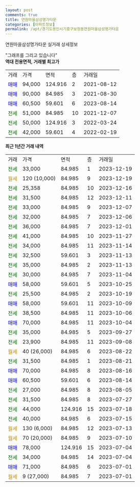 ```yaml
---
layout: post
comments: true
title: 연원마을삼성명가타운
categories: [아파트정보]
permalink: /apt/경기도용인시기흥구보정동연원마을삼성명가타운
---
```


연원마을삼성명가타운 실거래 상세정보

<script type="text/javascript">
  google.charts.load('current', {'packages':['line', 'corechart']});
  google.charts.setOnLoadCallback(drawChart);

  function drawChart() {
    var data = new google.visualization.DataTable();
    data.addColumn('date', '거래일');
    data.addColumn('number', "매매");
    data.addColumn('number', "전세");
    data.addColumn('number', "전매");

    data.addRows([[new Date(Date.parse("2023-12-19")), null, 33000, null], [new Date(Date.parse("2023-12-19")), null, null, null], [new Date(Date.parse("2023-12-16")), null, 25358, null], [new Date(Date.parse("2023-12-11")), null, 31500, null], [new Date(Date.parse("2023-12-07")), null, 33000, null], [new Date(Date.parse("2023-12-06")), null, 32000, null], [new Date(Date.parse("2023-12-01")), null, 36000, null], [new Date(Date.parse("2023-11-27")), null, 41000, null], [new Date(Date.parse("2023-11-14")), null, 34000, null], [new Date(Date.parse("2023-11-13")), null, 32500, null], [new Date(Date.parse("2023-11-13")), null, 35000, null], [new Date(Date.parse("2023-11-04")), null, 30000, null], [new Date(Date.parse("2023-10-25")), 58000, null, null], [new Date(Date.parse("2023-10-19")), null, 25500, null], [new Date(Date.parse("2023-10-09")), 58000, null, null], [new Date(Date.parse("2023-10-06")), null, 38500, null], [new Date(Date.parse("2023-10-04")), 70000, null, null], [new Date(Date.parse("2023-09-27")), null, 35000, null], [new Date(Date.parse("2023-09-08")), null, 23900, null], [new Date(Date.parse("2023-08-22")), null, null, null], [new Date(Date.parse("2023-08-21")), null, 31500, null], [new Date(Date.parse("2023-08-16")), 70000, null, null], [new Date(Date.parse("2023-08-14")), 60500, null, null], [new Date(Date.parse("2023-08-05")), null, 27000, null], [new Date(Date.parse("2023-07-27")), null, 31500, null], [new Date(Date.parse("2023-07-18")), null, 44000, null], [new Date(Date.parse("2023-07-15")), null, 40000, null], [new Date(Date.parse("2023-07-13")), null, null, null], [new Date(Date.parse("2023-07-10")), null, null, null], [new Date(Date.parse("2023-07-04")), 78000, null, null], [new Date(Date.parse("2023-07-04")), null, 34000, null], [new Date(Date.parse("2023-07-01")), 71000, null, null], [new Date(Date.parse("2023-07-01")), null, null, null]]);

    var options = {
      hAxis: {
        format: 'yyyy/MM/dd'
      },    
      lineWidth: 0,
      pointsVisible: true,    
      title: '최근 1년간 유형별 실거래가 분포',
      legend: { position: 'bottom' }
    };

    var formatter = new google.visualization.NumberFormat({pattern:'###,###'} );
    formatter.format(data, 1);
    formatter.format(data, 2);
    
    setTimeout(function() {
        var chart = new google.visualization.LineChart(document.getElementById('columnchart_material'));
        chart.draw(data, (options));
        document.getElementById('loading').style.display = 'none';
    }, 200);
  }
</script>


<div id="loading" style="z-index:20; display: block; margin-left: 0px">"그래프를 그리고 있습니다"</div>
<div id="columnchart_material" style="width: 95%; margin-left: 0px; display: block"></div>
<!-- contents start -->
<b>역대 전용면적, 거래별 최고가</b>
<table class="sortable">
    <tr>
      <td>거래</td>
      <td>가격</td>
      <td>면적</td>
      <td>층</td>
      <td>거래일</td>
    </tr>
        <tr>
          <td><a style="color: blue">매매</a></td>
          <td>94,000</td>
          <td>124.916</td>
          <td>2</td>
          <td>2021-08-12</td>
        </tr>            <tr>
          <td><a style="color: blue">매매</a></td>
          <td>90,000</td>
          <td>84.985</td>
          <td>3</td>
          <td>2021-08-30</td>
        </tr>            <tr>
          <td><a style="color: blue">매매</a></td>
          <td>60,500</td>
          <td>59.601</td>
          <td>6</td>
          <td>2023-08-14</td>
        </tr>        
        <tr>
              <td><a style="color: darkgreen">전세</a></td>
              <td>51,000</td>
              <td>84.985</td>
              <td>10</td>
              <td>2021-12-07</td>
            </tr>            <tr>
              <td><a style="color: darkgreen">전세</a></td>
              <td>50,000</td>
              <td>124.916</td>
              <td>3</td>
              <td>2022-03-24</td>
            </tr>            <tr>
              <td><a style="color: darkgreen">전세</a></td>
              <td>42,000</td>
              <td>59.601</td>
              <td>4</td>
              <td>2022-02-19</td>
            </tr>        
    
</table>

<b>최근 1년간 거래 내역</b>

<table class="sortable">
    <tr>
      <td>거래</td>
      <td>가격</td>
      <td>면적</td>
      <td>층</td>
      <td>거래일</td>
    </tr>
    <tr>
      <td><a style="color: darkgreen">전세</a></td>
      <td>33,000</td>
      <td>84.985</td>
      <td>1</td>
      <td>2023-12-19</td>
    </tr>          <tr>
      <td><a style="color: darkgoldenrod">월세</a></td>
      <td>120 (10,000)</td>
      <td>84.985</td>
      <td>9</td>
      <td>2023-12-19</td>
    </tr>          <tr>
      <td><a style="color: darkgreen">전세</a></td>
      <td>25,358</td>
      <td>84.985</td>
      <td>10</td>
      <td>2023-12-16</td>
    </tr>          <tr>
      <td><a style="color: darkgreen">전세</a></td>
      <td>31,500</td>
      <td>84.985</td>
      <td>12</td>
      <td>2023-12-11</td>
    </tr>          <tr>
      <td><a style="color: darkgreen">전세</a></td>
      <td>33,000</td>
      <td>84.985</td>
      <td>9</td>
      <td>2023-12-07</td>
    </tr>          <tr>
      <td><a style="color: darkgreen">전세</a></td>
      <td>32,000</td>
      <td>84.985</td>
      <td>7</td>
      <td>2023-12-06</td>
    </tr>          <tr>
      <td><a style="color: darkgreen">전세</a></td>
      <td>36,000</td>
      <td>84.985</td>
      <td>7</td>
      <td>2023-12-01</td>
    </tr>          <tr>
      <td><a style="color: darkgreen">전세</a></td>
      <td>41,000</td>
      <td>84.985</td>
      <td>10</td>
      <td>2023-11-27</td>
    </tr>          <tr>
      <td><a style="color: darkgreen">전세</a></td>
      <td>34,000</td>
      <td>84.985</td>
      <td>11</td>
      <td>2023-11-14</td>
    </tr>          <tr>
      <td><a style="color: darkgreen">전세</a></td>
      <td>32,500</td>
      <td>59.601</td>
      <td>3</td>
      <td>2023-11-13</td>
    </tr>          <tr>
      <td><a style="color: darkgreen">전세</a></td>
      <td>35,000</td>
      <td>84.985</td>
      <td>2</td>
      <td>2023-11-13</td>
    </tr>          <tr>
      <td><a style="color: darkgreen">전세</a></td>
      <td>30,000</td>
      <td>84.985</td>
      <td>7</td>
      <td>2023-11-04</td>
    </tr>          <tr>
      <td><a style="color: blue">매매</a></td>
      <td>58,000</td>
      <td>59.601</td>
      <td>5</td>
      <td>2023-10-25</td>
    </tr>          <tr>
      <td><a style="color: darkgreen">전세</a></td>
      <td>25,500</td>
      <td>84.985</td>
      <td>2</td>
      <td>2023-10-19</td>
    </tr>          <tr>
      <td><a style="color: blue">매매</a></td>
      <td>58,000</td>
      <td>59.601</td>
      <td>11</td>
      <td>2023-10-09</td>
    </tr>          <tr>
      <td><a style="color: darkgreen">전세</a></td>
      <td>38,500</td>
      <td>84.985</td>
      <td>11</td>
      <td>2023-10-06</td>
    </tr>          <tr>
      <td><a style="color: blue">매매</a></td>
      <td>70,000</td>
      <td>84.985</td>
      <td>11</td>
      <td>2023-10-04</td>
    </tr>          <tr>
      <td><a style="color: darkgreen">전세</a></td>
      <td>35,000</td>
      <td>84.985</td>
      <td>5</td>
      <td>2023-09-27</td>
    </tr>          <tr>
      <td><a style="color: darkgreen">전세</a></td>
      <td>23,900</td>
      <td>84.985</td>
      <td>11</td>
      <td>2023-09-08</td>
    </tr>          <tr>
      <td><a style="color: darkgoldenrod">월세</a></td>
      <td>40 (26,000)</td>
      <td>84.985</td>
      <td>6</td>
      <td>2023-08-22</td>
    </tr>          <tr>
      <td><a style="color: darkgreen">전세</a></td>
      <td>31,500</td>
      <td>84.985</td>
      <td>1</td>
      <td>2023-08-21</td>
    </tr>          <tr>
      <td><a style="color: blue">매매</a></td>
      <td>70,000</td>
      <td>84.985</td>
      <td>8</td>
      <td>2023-08-16</td>
    </tr>          <tr>
      <td><a style="color: blue">매매</a></td>
      <td>60,500</td>
      <td>59.601</td>
      <td>6</td>
      <td>2023-08-14</td>
    </tr>          <tr>
      <td><a style="color: darkgreen">전세</a></td>
      <td>27,000</td>
      <td>84.985</td>
      <td>8</td>
      <td>2023-08-05</td>
    </tr>          <tr>
      <td><a style="color: darkgreen">전세</a></td>
      <td>31,500</td>
      <td>84.985</td>
      <td>8</td>
      <td>2023-07-27</td>
    </tr>          <tr>
      <td><a style="color: darkgreen">전세</a></td>
      <td>44,000</td>
      <td>124.916</td>
      <td>15</td>
      <td>2023-07-18</td>
    </tr>          <tr>
      <td><a style="color: darkgreen">전세</a></td>
      <td>40,000</td>
      <td>84.985</td>
      <td>6</td>
      <td>2023-07-15</td>
    </tr>          <tr>
      <td><a style="color: darkgoldenrod">월세</a></td>
      <td>130 (6,000)</td>
      <td>84.985</td>
      <td>12</td>
      <td>2023-07-13</td>
    </tr>          <tr>
      <td><a style="color: darkgoldenrod">월세</a></td>
      <td>70 (20,000)</td>
      <td>84.985</td>
      <td>9</td>
      <td>2023-07-10</td>
    </tr>          <tr>
      <td><a style="color: blue">매매</a></td>
      <td>78,000</td>
      <td>124.916</td>
      <td>15</td>
      <td>2023-07-04</td>
    </tr>          <tr>
      <td><a style="color: darkgreen">전세</a></td>
      <td>34,000</td>
      <td>84.985</td>
      <td>14</td>
      <td>2023-07-04</td>
    </tr>          <tr>
      <td><a style="color: blue">매매</a></td>
      <td>71,000</td>
      <td>84.985</td>
      <td>6</td>
      <td>2023-07-01</td>
    </tr>          <tr>
      <td><a style="color: darkgoldenrod">월세</a></td>
      <td>9 (27,000)</td>
      <td>84.985</td>
      <td>7</td>
      <td>2023-07-01</td>
    </tr>      </table>
<!-- contents end -->    

